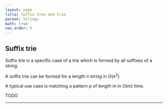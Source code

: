 ```yaml
---
layout: page
title: Suffix tree and trie
parent: Strings
math: true
nav_order: 5
---
```


## Suffix trie

Suffix trie is a specific case of a trie which is formed by all suffixes
of a string.

A suffix trie can be formed for a length $n$ string in $O(n^2)$.

A typical use case is matching a pattern $p$ of length $m$ in $O(m)$
time.

TODO

***